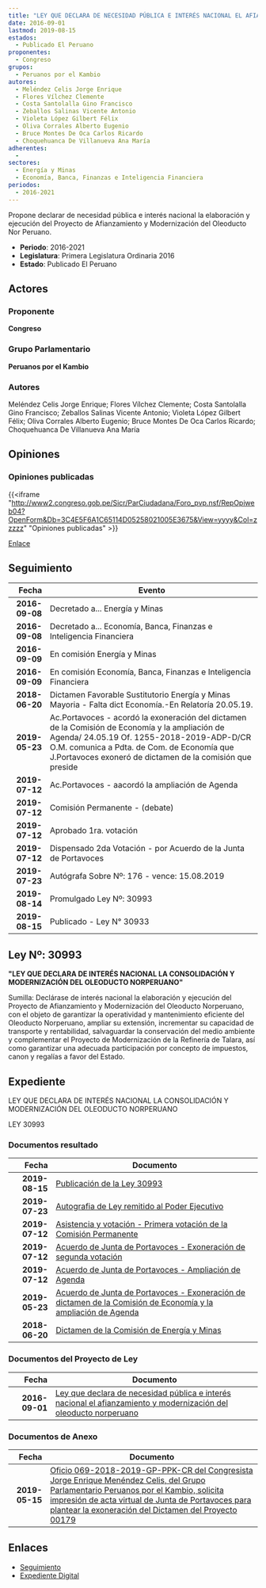 ```yaml
---
title: "LEY QUE DECLARA DE NECESIDAD PÚBLICA E INTERÉS NACIONAL EL AFIANZAMIENTO Y MODERNIZACIÓN DEL OLEODUCTO NOR PERUANO"
date: 2016-09-01
lastmod: 2019-08-15
estados: 
  - Publicado El Peruano
proponentes: 
  - Congreso
grupos: 
  - Peruanos por el Kambio
autores: 
  - Meléndez Celis Jorge Enrique
  - Flores Vílchez Clemente
  - Costa Santolalla Gino Francisco
  - Zeballos Salinas Vicente Antonio
  - Violeta López Gilbert Félix
  - Oliva Corrales Alberto Eugenio
  - Bruce Montes De Oca Carlos Ricardo
  - Choquehuanca De Villanueva Ana María
adherentes: 
  - 
sectores: 
  - Energía y Minas
  - Economía, Banca, Finanzas e Inteligencia Financiera
periodos: 
  - 2016-2021
---
```


Propone declarar de necesidad pública e interés nacional la elaboración y ejecución del Proyecto de Afianzamiento y Modernización del Oleoducto Nor Peruano.

- **Periodo**: 2016-2021
- **Legislatura**: Primera Legislatura Ordinaria 2016
- **Estado**: Publicado El Peruano

## Actores

### Proponente

**Congreso**

### Grupo Parlamentario

**Peruanos por el Kambio**

### Autores

Meléndez Celis Jorge Enrique; Flores Vílchez Clemente; Costa Santolalla Gino Francisco; Zeballos Salinas Vicente Antonio; Violeta López Gilbert Félix; Oliva Corrales Alberto Eugenio; Bruce Montes De Oca Carlos Ricardo; Choquehuanca De Villanueva Ana María


## Opiniones

### Opiniones publicadas

{{<iframe "http://www2.congreso.gob.pe/Sicr/ParCiudadana/Foro_pvp.nsf/RepOpiweb04?OpenForm&Db=3C4E5F6A1C65114D05258021005E3675&View=yyyy&Col=zzzzz" "Opiniones publicadas" >}}

[Enlace](http://www2.congreso.gob.pe/Sicr/ParCiudadana/Foro_pvp.nsf/RepOpiweb04?OpenForm&Db=3C4E5F6A1C65114D05258021005E3675&View=yyyy&Col=zzzzz)

## Seguimiento

| Fecha | Evento |
|------:|--------|
| **2016-09-08** | Decretado a... Energía y Minas|
| **2016-09-08** | Decretado a... Economía, Banca, Finanzas e Inteligencia Financiera|
| **2016-09-09** | En comisión Energía y Minas|
| **2016-09-09** | En comisión Economía, Banca, Finanzas e Inteligencia Financiera|
| **2018-06-20** | Dictamen Favorable Sustitutorio Energía y Minas Mayoria - Falta dict Economía.-En Relatoría 20.05.19.|
| **2019-05-23** | Ac.Portavoces - acordó la exoneración del dictamen de la Comisión de Economía y la ampliación de Agenda/ 24.05.19 Of. 1255-2018-2019-ADP-D/CR O.M. comunica a Pdta. de Com. de Economía que J.Portavoces exoneró de dictamen de la comisión que preside|
| **2019-07-12** | Ac.Portavoces - aacordó la ampliación de Agenda|
| **2019-07-12** | Comisión Permanente - (debate)|
| **2019-07-12** | Aprobado 1ra. votación|
| **2019-07-12** | Dispensado 2da Votación - por Acuerdo de la Junta de Portavoces|
| **2019-07-23** | Autógrafa Sobre Nº: 176 - vence: 15.08.2019|
| **2019-08-14** | Promulgado Ley Nº: 30993|
| **2019-08-15** | Publicado - Ley N° 30933|

## Ley Nº: 30993

**"LEY QUE DECLARA DE INTERÉS NACIONAL LA CONSOLIDACIÓN Y MODERNIZACIÓN DEL OLEODUCTO NORPERUANO"**

Sumilla: Declárase de interés nacional la elaboración y ejecución del Proyecto de Afianzamiento y Modernización del Oleoducto Norperuano, con el objeto de garantizar la operatividad y mantenimiento eficiente del Oleoducto Norperuano, ampliar su extensión, incrementar su capacidad de transporte y rentabilidad, salvaguardar la conservación del medio ambiente y complementar el Proyecto de Modernización de la Refinería de Talara, así como garantizar una adecuada participación por concepto de impuestos, canon y regalías a favor del Estado.


## Expediente

LEY QUE DECLARA DE INTERÉS NACIONAL LA CONSOLIDACIÓN Y MODERNIZACIÓN DEL OLEODUCTO NORPERUANO

LEY 30993


### Documentos resultado

| Fecha | Documento |
|------:|--------|
| **2019-08-15** | [Publicación de la Ley 30993](http://www.leyes.congreso.gob.pe/Documentos/2016_2021/ADLP/Normas_Legales/30993-LEY.pdf) |
| **2019-07-23** | [Autografia de Ley remitido al Poder Ejecutivo](http://www.leyes.congreso.gob.pe/Documentos/2016_2021/ADLP/Texto_Aprobado/AU0017920190723.pdf) |
| **2019-07-12** | [Asistencia y votación - Primera votación de la Comisión Permanente](http://www.leyes.congreso.gob.pe/Documentos/2016_2021/Asistencia_y_Votacion/Proyectos_de_Ley/AV0017920190712.pdf) |
| **2019-07-12** | [Acuerdo de Junta de Portavoces - Exoneración de segunda votación](http://www.leyes.congreso.gob.pe/Documentos/2016_2021/Acuerdos/Junta_Portavoces/AJP0017920190712..pdf) |
| **2019-07-12** | [Acuerdo de Junta de Portavoces - Ampliación de Agenda](http://www.leyes.congreso.gob.pe/Documentos/2016_2021/Acuerdos/Junta_Portavoces/AJP0017920190712.pdf) |
| **2019-05-23** | [Acuerdo de Junta de Portavoces - Exoneración de dictamen de la Comisión de Economía y la ampliación de Agenda](http://www.leyes.congreso.gob.pe/Documentos/2016_2021/Acuerdos/Junta_Portavoces/AJP0017920190523.pdf) |
| **2018-06-20** | [Dictamen de la Comisión de Energía y Minas](http://www.leyes.congreso.gob.pe/Documentos/2016_2021/Dictamenes/Proyectos_de_Ley/00179DC11MAY20180620.pdf) |

### Documentos del Proyecto de Ley

| Fecha | Documento |
|------:|--------|
| **2016-09-01** | [Ley que declara de necesidad pública e interés nacional el afianzamiento y modernización del oleoducto norperuano](http://www.leyes.congreso.gob.pe/Documentos/2016_2021/Proyectos_de_Ley_y_de_Resoluciones_Legislativas/PL0017920160801.pdf) |

### Documentos de Anexo

| Fecha | Documento |
|------:|--------|
| **2019-05-15** | [Oficio 069-2018-2019-GP-PPK-CR del Congresista Jorge Enrique Menéndez Celis, del Grupo Parlamentario Peruanos por el Kambio, solicita impresión de acta virtual de Junta de Portavoces para plantear la exoneración del Dictamen del Proyecto 00179](http://www.leyes.congreso.gob.pe/Documentos/2016_2021/Oficios/Grupos_Parlamentarios/OFICIO-069-2018-2019-GP-PPK-CR.pdf) |

## Enlaces 

- [Seguimiento](http://www2.congreso.gob.pehttp://www2.congreso.gob.pe/Sicr/TraDocEstProc/CLProLey2016.nsf/f7fff46988ca05b1052578e100829cc7/1773f0394bad1e8105258021006773f0?OpenDocument)
- [Expediente Digital](http://www2.congreso.gob.pehttp://www2.congreso.gob.pe/Sicr/TraDocEstProc/CLProLey2016.nsf/f7fff46988ca05b1052578e100829cc7/1773f0394bad1e8105258021006773f0?OpenDocument&Click=05257FB7005EB655.eb71d0cf91d8294e05256cdf006b5706/$Body/0.1C6C)
